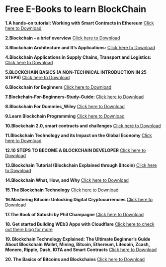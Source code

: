 # Free E-Books to learn BlockChain

**1.A hands-on tutorial: Working with Smart Contracts in Ethereum**
[Click here to Download](https://github.com/kavyaLokuge/awesome-web3.0/files/9782639/bc-part-2.pdf)

**2.Blockchain – a brief overview**
[Click here to Download](https://github.com/kavyaLokuge/awesome-web3.0/files/9782653/MULLIGAN_Blockchain-brief-overview.pdf)

**3.Blockchain Architecture and It’s Applications:**
[Click here to Download](https://github.com/kavyaLokuge/awesome-web3.0/files/9782577/Blockchain.pdf)

**4.Blockchain Applications in Supply Chains, Transport and Logistics:**
[Click here to Download](https://github.com/kavyaLokuge/awesome-web3.0/files/9782649/Blockchain.applications.in.supply.chains.transport.and.logistics.-.a.systematic.review.of.the.literature.pdf)

**5.BLOCKCHAIN BASICS (A NON-TECHNICAL INTRODUCTION IN 25 STEPS)**
[Click here to Download](https://github.com/kavyaLokuge/awesome-web3.0/files/9782631/1.pdf)

**6.Blockchain for Beginners**
[Click here to Download](https://github.com/kavyaLokuge/awesome-web3.0/files/9782636/1102-cybsec-blockchain.pdf)

**7.Blockchain-For-Beginners-Study-Guide:**
[Click here to Download](https://github.com/kavyaLokuge/awesome-web3.0/files/9782585/Blockchain-For-Beginners-Study-Guide-1.pdf)

**8.Blockchain For Dummies_Wiley**
[Click here to Download](https://github.com/kavyaLokuge/awesome-web3.0/files/9782586/BlockchainForDummies_Wiley.pdf)

**9.Learn Blockchain Programming**
[Click here to Download](https://github.com/kavyaLokuge/awesome-web3.0/files/9782696/DnE6rz-Blockchain.pdf)

**10.Blockchain 2.0, smart contracts and challenges**
[Click here to Download](https://github.com/kavyaLokuge/awesome-web3.0/files/9782651/Blockchain2_0_MartinvonHallerGroenbaek_08_06_16.pdf)

**11.Blockchain Technology and its Impact on the Global Economy**
[Click here to Download](https://github.com/kavyaLokuge/awesome-web3.0/files/9782637/2258.pdf)

**12.10 STEPS TO BECOME A BLOCKCHAIN DEVELOPER**
[Click here to Download](https://github.com/kavyaLokuge/awesome-web3.0/files/9782635/10-Steps-to-be-a-Blockchain-Developer.pdf)

**13.Blockchain Tutorial (Blockchain Explained through Bitcoin)**
[Click here to Download](https://github.com/kavyaLokuge/awesome-web3.0/files/9782581/blockchain_tutorial.pdf)

**14.Blockchain What, How, and Why**
[Click here to Download](https://github.com/kavyaLokuge/awesome-web3.0/files/9782638/AD1087648.pdf)

**15.The Blockchain Technology**
[Click here to Download](https://github.com/kavyaLokuge/awesome-web3.0/files/9782654/overview.pdf)

**16.Mastering Bitcoin: Unlocking Digital Cryptocurrencies**
[Click here to Download](https://www.pdfdrive.com/download.pdf?id=157826481&h=e17df3bd18ff91a55a2522f65ef4ad30&u=cache&ext=pdf)

**17.The Book of Satoshi by Phil Champagne**
[Click here to Download](https://www.pdfdrive.com/download.pdf?id=158473953&h=f35b07a1e91f71c670957f465ca0eab4&u=cache&ext=pdf)


**18. Get started Building WEb3 Apps with Cloudflare**
[Click here to check out there blog for more](https://blog.cloudflare.com/get-started-web3/)


**19. Blockchain Technology Explained: The Ultimate Beginner’s Guide About Blockchain Wallet, Mining, Bitcoin, Ethereum, Litecoin, Zcash, Monero, Ripple, Dash, IOTA and Smart Contracts**
[Click here to Download](https://b-ok.cc/book/21258034/6ae061)


**20. The Basics of Bitcoins and Blockchains**
[Click here to Download](https://b-ok.asia/book/3695543/3ec55f)
